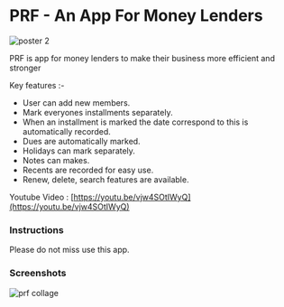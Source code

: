 # PRF - An App For Money Lenders 
![poster 2](https://user-images.githubusercontent.com/45265641/49264335-d82c5300-f473-11e8-877a-24041f2e5192.png)
 
PRF is app for money lenders to make their business more efficient and stronger 


   Key features :-
*    User can add new members.
*    Mark everyones installments separately.
*    When an installment is marked the date correspond to this is automatically recorded.
*    Dues are automatically marked.
*    Holidays can mark separately.
*    Notes can makes.
*    Recents are recorded for easy use.
*    Renew, delete, search features are available.


Youtube Video : [https://youtu.be/vjw4SOtIWyQ](https://youtu.be/vjw4SOtIWyQ)

### Instructions

  Please do not miss use this app.


### Screenshots


![prf collage](https://user-images.githubusercontent.com/48195902/70773555-c75c3000-1d9d-11ea-8e25-96853799bdd9.png)
